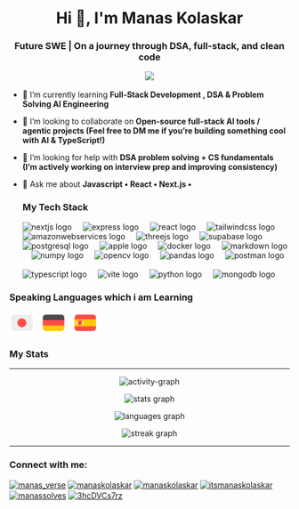 <h1 align="center">Hi 👋, I'm Manas Kolaskar</h1>
<h3 align="center">Future SWE | On a journey through DSA, full-stack, and clean code</h3>

<div align="center">
  <img height="400" src="https://camo.githubusercontent.com/4d9f5ecceb711eec6e2018f38a5677dc657c9738d4a65ba3b928c41c0a45b439/68747470733a2f2f6d69726f2e6d656469756d2e636f6d2f6d61782f313336302f302a37513379765349765f7430696f4a2d5a2e676966"  />
</div>


- 🌱 I’m currently learning **Full-Stack Development , DSA & Problem Solving AI Engineering**

- 👯 I’m looking to collaborate on ****Open-source full-stack AI tools / agentic projects** (Feel free to DM me if you’re building something cool with AI & TypeScript!)**

- 🤝 I’m looking for help with ****DSA problem solving + CS fundamentals** (I’m actively working on interview prep and improving consistency)**

- 💬 Ask me about **Javascript • React • Next.js •**

  ### My Tech Stack

  <div align="left">
  <img src="https://img.shields.io/badge/Next.js-000000?logo=nextdotjs&logoColor=white&style=for-the-badge" height="40" alt="nextjs logo"  />
  <img width="12" />
  <img src="https://img.shields.io/badge/Express-000000?logo=express&logoColor=white&style=for-the-badge" height="40" alt="express logo"  />
  <img width="12" />
  <img src="https://img.shields.io/badge/React-61DAFB?logo=react&logoColor=black&style=for-the-badge" height="40" alt="react logo"  />
  <img width="12" />
  <img src="https://img.shields.io/badge/Tailwind CSS-06B6D4?logo=tailwindcss&logoColor=black&style=for-the-badge" height="40" alt="tailwindcss logo"  />
  <img width="12" />
  <img src="https://img.shields.io/badge/Amazon AWS-232F3E?logo=amazonwebservices&logoColor=FF9900&style=for-the-badge" height="40" alt="amazonwebservices logo"  />
  <img width="12" />
  <img src="https://img.shields.io/badge/Three.js-000000?logo=threedotjs&logoColor=white&style=for-the-badge" height="40" alt="threejs logo"  />
  <img width="12" />
  <img src="https://img.shields.io/badge/Supabase-3ECF8E?logo=supabase&logoColor=black&style=for-the-badge" height="40" alt="supabase logo"  />
  <img width="12" />
  <img src="https://img.shields.io/badge/PostgreSQL-4169E1?logo=postgresql&logoColor=white&style=for-the-badge" height="40" alt="postgresql logo"  />
  <img width="12" />
  <img src="https://img.shields.io/badge/Apple-000000?logo=apple&logoColor=white&style=for-the-badge" height="40" alt="apple logo"  />
  <img width="12" />
  <img src="https://img.shields.io/badge/Docker-2496ED?logo=docker&logoColor=white&style=for-the-badge" height="40" alt="docker logo"  />
  <img width="12" />
  <img src="https://img.shields.io/badge/Markdown-000000?logo=markdown&logoColor=white&style=for-the-badge" height="40" alt="markdown logo"  />
  <img width="12" />
  <img src="https://img.shields.io/badge/NumPy-013243?logo=numpy&logoColor=white&style=for-the-badge" height="40" alt="numpy logo"  />
  <img width="12" />
  <img src="https://img.shields.io/badge/OpenCV-5C3EE8?logo=opencv&logoColor=white&style=for-the-badge" height="40" alt="opencv logo"  />
  <img width="12" />
  <img src="https://img.shields.io/badge/pandas-150458?logo=pandas&logoColor=white&style=for-the-badge" height="40" alt="pandas logo"  />
  <img width="12" />
  <img src="https://img.shields.io/badge/Postman-FF6C37?logo=postman&logoColor=black&style=for-the-badge" height="40" alt="postman logo"  />
  <img width="12" /><br>
  <img src="https://img.shields.io/badge/TypeScript-3178C6?logo=typescript&logoColor=white&style=for-the-badge" height="40" alt="typescript logo"  />
  <img width="12" />
  <img src="https://img.shields.io/badge/Vite-646CFF?logo=vite&logoColor=white&style=for-the-badge" height="40" alt="vite logo"  />
  <img width="12" />
  <img src="https://img.shields.io/badge/Python-3776AB?logo=python&logoColor=white&style=for-the-badge" height="40" alt="python logo"  />
  <img width="12" />
  <img src="https://img.shields.io/badge/MongoDB-47A248?logo=mongodb&logoColor=white&style=for-the-badge" height="40" alt="mongodb logo"  />
</div>

### Speaking Languages which i am Learning

<div align="left">
  <img src="assets/japan.png" alt="Japanese flag" height="40" style="margin-right: 8px;" />
  <img src="assets/german.png" alt="German flag" height="40" style="margin-right: 8px;" />
 <img src="assets/spain.png" alt="Spain flag" height="40" />
</div>


###

<h3 align="left">My Stats</h3>

---

<p align="center">
  <img src="https://github-readme-activity-graph.vercel.app/graph?username=manasscodes&radius=16&theme=react&area=true&custom_title=Activity%20Graph&hide_border=true&hide_title=false" height="300" alt="activity-graph" />
</p>

<p align="center">
  <img src="https://github-readme-stats.vercel.app/api?username=manasscodes&hide_title=false&hide_rank=false&show_icons=true&include_all_commits=true&count_private=true&disable_animations=false&theme=default&locale=en&hide_border=false&custom_title=My%20Stats" height="150" alt="stats graph" />
</p>

<p align="center">
<img src="https://github-readme-stats.vercel.app/api/top-langs?username=manasscodes&locale=en&hide_title=false&layout=compact&card_width=320&langs_count=5&theme=default&hide_border=false&order=2" height="150" alt="languages graph"  />
</p>

<p align="center">
  <img src="https://streak-stats.demolab.com?user=manasscodes&locale=en&mode=daily&theme=default&hide_border=false&border_radius=5" height="150" alt="streak graph" />
</p>

---

<h3 align="left">Connect with me:</h3>
<p align="left">
<a href="https://twitter.com/manas_verse" target="blank"><img align="center" src="https://raw.githubusercontent.com/rahuldkjain/github-profile-readme-generator/master/src/images/icons/Social/twitter.svg" alt="manas_verse" height="30" width="40" /></a>
<a href="https://linkedin.com/in/manaskolaskar" target="blank"><img align="center" src="https://raw.githubusercontent.com/rahuldkjain/github-profile-readme-generator/master/src/images/icons/Social/linked-in-alt.svg" alt="manaskolaskar" height="30" width="40" /></a>
<a href="https://kaggle.com/manaskolaskar" target="blank"><img align="center" src="https://raw.githubusercontent.com/rahuldkjain/github-profile-readme-generator/master/src/images/icons/Social/kaggle.svg" alt="manaskolaskar" height="30" width="40" /></a>
<a href="https://instagram.com/itsmanaskolaskar" target="blank"><img align="center" src="https://raw.githubusercontent.com/rahuldkjain/github-profile-readme-generator/master/src/images/icons/Social/instagram.svg" alt="itsmanaskolaskar" height="30" width="40" /></a>
<a href="https://www.leetcode.com/manassolves" target="blank"><img align="center" src="https://raw.githubusercontent.com/rahuldkjain/github-profile-readme-generator/master/src/images/icons/Social/leet-code.svg" alt="manassolves" height="30" width="40" /></a>
<a href="https://discord.gg/3hcDVCs7rz" target="blank"><img align="center" src="https://raw.githubusercontent.com/rahuldkjain/github-profile-readme-generator/master/src/images/icons/Social/discord.svg" alt="3hcDVCs7rz" height="30" width="40" /></a>
</p>
